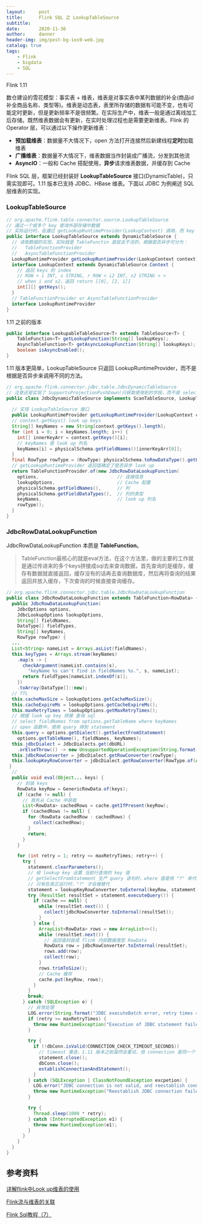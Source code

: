 ```yaml
---
layout:     post
title:      Flink SQL 之 LookupTableSource
subtitle:   
date:       2020-11-30
author:     danner
header-img: img/post-bg-ios9-web.jpg
catalog: true
tags:
    - Flink
    - bigdata
    - SQL
---
```


Flink 1.11

数仓建设的雪花模型：事实表 + 维表，维表是对事实表中某列数据的补全(商品id 补全商品名称、类型等)。维表是动态表，表里所存储的数据有可能不变，也有可能定时更新，但是更新频率不是很频繁。在实际生产中，维表一般是通过离线加工后存储。既然维表数据会有更新，在实时处理过程也是需要更新维表。Flink 的 Operator 层，可以通过以下操作更新维表：

- **预加载维表**：数据量不大情况下，open 方法打开连接然后新建线程**定时**加载维表
- **广播维表**：数据量不大情况下，维表数据当作封装成广播流，分发到其他流
- **AsyncIO**：一般和 Cache 搭配使用，**异步**请求维表数据，并缓存到 Cache

Flink SQL 层，框架已经封装好 **LookupTableSource** 接口(DynamicTable)，只需实现即可。1.11 版本已支持 JDBC、HBase 维表。下面以 JDBC 为例阐述 SQL 层维表的实现。

### LookupTableSource

```java
// org.apache.flink.table.connector.source.LookupTableSource
// 通过一个或多个 key 查询外部存储中数据
// 实际运行时，会通过 getLookupRuntimeProvider(LookupContext) 调用，而 key 保存在LookupContext.getKeys()
public interface LookupTableSource extends DynamicTableSource {
  // 读取数据的实现，实际就是 TableFunctin 底层去干活的，根据是否异步可分为：
  //   TableFunctionProvider
  //   AsyncTableFunctionProvider
  LookupRuntimeProvider getLookupRuntimeProvider(LookupContext context);
  interface LookupContext extends DynamicTableSource.Context {
    // 返回 keys 的 index
    // ROW < i INT, s STRING, r ROW < i2 INT, s2 STRING > >
    // when i and s2，返回 return [[0], [2, 1]]
    int[][] getKeys();
  }
  // TableFunctionProvider or AsyncTableFunctionProvider
  interface LookupRuntimeProvider 
}  
```

1.11 之前的版本

```java
public interface LookupableTableSource<T> extends TableSource<T> {
	TableFunction<T> getLookupFunction(String[] lookupKeys);
	AsyncTableFunction<T> getAsyncLookupFunction(String[] lookupKeys);
	boolean isAsyncEnabled();
}
```

1.11 版本更简单，LookupTableSource 只返回 LookupRuntimeProvider，而不是根据是否异步来调用不同的方法。

```java
// org.apache.flink.connector.jdbc.table.JdbcDynamicTableSource
// 注意还是实现了 SupportsProjectionPushDown(只获取使用到的字段，而不是 select *) 
public class JdbcDynamicTableSource implements ScanTableSource, LookupTableSource, SupportsProjectionPushDown {
  
  // 实现 LookupTableSource 接口
  public LookupRuntimeProvider getLookupRuntimeProvider(LookupContext context) {
  // context.getKeys() look up keys
  String[] keyNames = new String[context.getKeys().length];
  for (int i = 0; i < keyNames.length; i++) {
    int[] innerKeyArr = context.getKeys()[i];
    // keyNames 是 look up 列名
    keyNames[i] = physicalSchema.getFieldNames()[innerKeyArr[0]];
  }
  final RowType rowType = (RowType) physicalSchema.toRowDataType().getLogicalType();
  // getLookupRuntimeProvider 返回值确定了是否异步 look up
  return TableFunctionProvider.of(new JdbcRowDataLookupFunction(
    options,                             // 连接信息
    lookupOptions,                       // Cache 配置
    physicalSchema.getFieldNames(),      // 列
    physicalSchema.getFieldDataTypes(),  // 列的类型
    keyNames,                            // look up 列名
    rowType));
  }
}
```

### JdbcRowDataLookupFunction

JdbcRowDataLookupFunction 本质是 **TableFunction**。

> TableFunction最核心的就是eval方法，在这个方法里，做的主要的工作就是通过传进来的多个keys拼接成sql去来查询数据，首先查询的是缓存，缓存有数据就直接返回，缓存没有的话再去查询数据库，然后再将查询的结果返回并放入缓存，下次查询的时候直接查询缓存。

``` java
// org.apache.flink.connector.jdbc.table.JdbcRowDataLookupFunction
public class JdbcRowDataLookupFunction extends TableFunction<RowData> {
  public JdbcRowDataLookupFunction(
    JdbcOptions options,
    JdbcLookupOptions lookupOptions,
    String[] fieldNames,
    DataType[] fieldTypes,
    String[] keyNames,
    RowType rowType) {
  ...
  List<String> nameList = Arrays.asList(fieldNames);
  this.keyTypes = Arrays.stream(keyNames)
    .map(s -> {
      checkArgument(nameList.contains(s),
        "keyName %s can't find in fieldNames %s.", s, nameList);
      return fieldTypes[nameList.indexOf(s)];
    })
    .toArray(DataType[]::new);
  // TTL
  this.cacheMaxSize = lookupOptions.getCacheMaxSize();
  this.cacheExpireMs = lookupOptions.getCacheExpireMs();
  this.maxRetryTimes = lookupOptions.getMaxRetryTimes();
  // 根据 look up key 拼接 查询 sql
  // select fieldNames from options.getTableName where keyNames
  // open 函数中，使用 query 得到 statement 
  this.query = options.getDialect().getSelectFromStatement(
    options.getTableName(), fieldNames, keyNames);
  this.jdbcDialect = JdbcDialects.get(dbURL)
    .orElseThrow(() -> new UnsupportedOperationException(String.format("Unknown dbUrl:%s", dbURL)));
  this.jdbcRowConverter = jdbcDialect.getRowConverter(rowType);
  this.lookupKeyRowConverter = jdbcDialect.getRowConverter(RowType.of(Arrays.stream(keyTypes).map(DataType::getLogicalType).toArray(LogicalType[]::new)));
 }
  // 
  public void eval(Object... keys) {
    // 封装 keys
    RowData keyRow = GenericRowData.of(keys);
    if (cache != null) {
      // 首先从 Cache 中获取
      List<RowData> cachedRows = cache.getIfPresent(keyRow);
      if (cachedRows != null) {
        for (RowData cachedRow : cachedRows) {
          collect(cachedRow);
        }
        return;
      }
    }

    for (int retry = 1; retry <= maxRetryTimes; retry++) {
      try {
        statement.clearParameters();
        // 给 lookup key 设置 当前行查询的 key 值
        // getSelectFromStatement 生产 query 语句时，where 值是用 "?" 来代替的
        // 只有在真正运行时，"?" 才会被替代 
        statement = lookupKeyRowConverter.toExternal(keyRow, statement);
        try (ResultSet resultSet = statement.executeQuery()) {
          if (cache == null) {
            while (resultSet.next()) {
              collect(jdbcRowConverter.toInternal(resultSet));
            }
          } else {
            ArrayList<RowData> rows = new ArrayList<>();
            while (resultSet.next()) {
              // 返回值封装成 flink 内部数据类型 RowData
              RowData row = jdbcRowConverter.toInternal(resultSet);
              rows.add(row);
              collect(row);
            }
            rows.trimToSize();
            // Cache 缓存
            cache.put(keyRow, rows);
          }
        }
        break;
      } catch (SQLException e) {
        // 异常处理
        LOG.error(String.format("JDBC executeBatch error, retry times = %d", retry), e);
        if (retry >= maxRetryTimes) {
          throw new RuntimeException("Execution of JDBC statement failed.", e);
        }

        try {
          if (!dbConn.isValid(CONNECTION_CHECK_TIMEOUT_SECONDS)) 
            // timeout 重连，1.11 版本之前虽然会重试，但 connection 是同一个
            statement.close();
            dbConn.close();
            establishConnectionAndStatement();
          }
        } catch (SQLException | ClassNotFoundException excpetion) {
          LOG.error("JDBC connection is not valid, and reestablish connection failed", excpetion);
          throw new RuntimeException("Reestablish JDBC connection failed", excpetion);
        }

        try {
          Thread.sleep(1000 * retry);
        } catch (InterruptedException e1) {
          throw new RuntimeException(e1);
        }
      }
    }
  }
}
```







## 参考资料

[详解flink中Look up维表的使用](https://cloud.tencent.com/developer/article/1697903)

[Flink流与维表的关联](https://liurio.github.io/2020/03/28/Flink%E6%B5%81%E4%B8%8E%E7%BB%B4%E8%A1%A8%E7%9A%84%E5%85%B3%E8%81%94/)

[Flink Sql教程（7）](https://blog.csdn.net/weixin_47482194/article/details/106528032)
